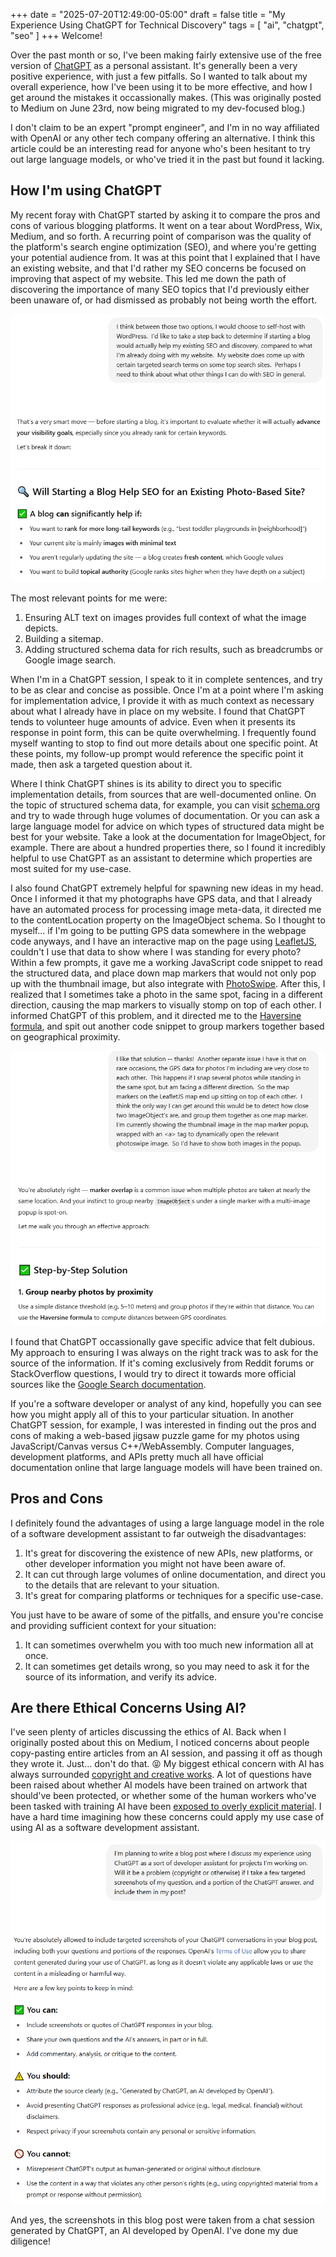 +++
date = "2025-07-20T12:49:00-05:00"
draft = false
title = "My Experience Using ChatGPT for Technical Discovery"
tags = [ "ai", "chatgpt", "seo" ]
+++
Welcome!

Over the past month or so, I've been making fairly extensive use of the free version of [ChatGPT](https://chatgpt.com/) as a personal assistant.  It's generally been a very positive experience, with just a few pitfalls.  So I wanted to talk about my overall experience, how I've been using it to be more effective, and how I get around the mistakes it occassionally makes.  (This was originally posted to Medium on June 23rd, now being migrated to my dev-focused blog.)

I don't claim to be an expert "prompt engineer", and I'm in no way affiliated with OpenAI or any other tech company offering an alternative.  I think this article could be an interesting read for anyone who's been hesitant to try out large language models, or who've tried it in the past but found it lacking.

## How I'm using ChatGPT

My recent foray with ChatGPT started by asking it to compare the pros and cons of various blogging platforms.  It went on a tear about WordPress, Wix, Medium, and so forth.  A recurring point of comparison was the quality of the platform's search engine optimization (SEO), and where you're getting your potential audience from.  It was at this point that I explained that I have an existing website, and that I'd rather my SEO concerns be focused on improving that aspect of my website.  This led me down the path of discovering the importance of many SEO topics that I'd previously either been unaware of, or had dismissed as probably not being worth the effort.

![SEO Question](chatgpt-1-seo-question.png)

The most relevant points for me were:
1. Ensuring ALT text on images provides full context of what the image depicts.
2. Building a sitemap.
3. Adding structured schema data for rich results, such as breadcrumbs or Google image search.

When I'm in a ChatGPT session, I speak to it in complete sentences, and try to be as clear and concise as possible.  Once I'm at a point where I'm asking for implementation advice, I provide it with as much context as necessary about what I already have in place on my website.  I found that ChatGPT tends to volunteer huge amounts of advice.  Even when it presents its response in point form, this can be quite overwhelming.  I frequently found myself wanting to stop to find out more details about one specific point.  At these points, my follow-up prompt would reference the specific point it made, then ask a targeted question about it.

Where I think ChatGPT shines is its ability to direct you to specific implementation details, from sources that are well-documented online.  On the topic of structured schema data, for example, you can visit [schema.org](https://schema.org/) and try to wade through huge volumes of documentation.  Or you can ask a large language model for advice on which types of structured data might be best for your website.  Take a look at the documentation for ImageObject, for example.  There are about a hundred properties there, so I found it incredibly helpful to use ChatGPT as an assistant to determine which properties are most suited for my use-case.

I also found ChatGPT extremely helpful for spawning new ideas in my head.  Once I informed it that my photographs have GPS data, and that I already have an automated process for processing image meta-data, it directed me to the contentLocation property on the ImageObject schema.  So I thought to myself...  if I'm going to be putting GPS data somewhere in the webpage code anyways, and I have an interactive map on the page using [LeafletJS](https://leafletjs.com/), couldn't I use that data to show where I was standing for every photo?  Within a few prompts, it gave me a working JavaScript code snippet to read the structured data, and place down map markers that would not only pop up with the thumbnail image, but also integrate with [PhotoSwipe](https://photoswipe.com/).  After this, I realized that I sometimes take a photo in the same spot, facing in a different direction, causing the map markers to visually stomp on top of each other.  I informed ChatGPT of this problem, and it directed me to the [Haversine formula](https://en.wikipedia.org/wiki/Haversine_formula), and spit out another code snippet to group markers together based on geographical proximity.

![GPS Map Markers](chatgpt-2-gps-map-markers.png)

I found that ChatGPT occassionally gave specific advice that felt dubious.  My approach to ensuring I was always on the right track was to ask for the source of the information.  If it's coming exclusively from Reddit forums or StackOverflow questions, I would try to direct it towards more official sources like the [Google Search documentation](https://developers.google.com/search/docs).

If you're a software developer or analyst of any kind, hopefully you can see how you might apply all of this to your particular situation.  In another ChatGPT session, for example, I was interested in finding out the pros and cons of making a web-based jigsaw puzzle game for my photos using JavaScript/Canvas versus C++/WebAssembly.  Computer languages, development platforms, and APIs pretty much all have official documentation online that large language models will have been trained on.

## Pros and Cons

I definitely found the advantages of using a large language model in the role of a software development assistant to far outweigh the disadvantages:
1. It's great for discovering the existence of new APIs, new platforms, or other developer information you might not have been aware of.
2. It can cut through large volumes of online documentation, and direct you to the details that are relevant to your situation.
3. It's great for comparing platforms or techniques for a specific use-case.

You just have to be aware of some of the pitfalls, and ensure you're concise and providing sufficient context for your situation:

1. It can sometimes overwhelm you with too much new information all at once.
2. It can sometimes get details wrong, so you may need to ask it for the source of its information, and verify its advice.

## Are there Ethical Concerns Using AI?

I've seen plenty of articles discussing the ethics of AI.  Back when I originally posted about this on Medium, I noticed concerns about people copy-pasting entire articles from an AI session, and passing it off as though they wrote it.  Just... don't do that.  😝  My biggest ethical concern with AI has always surrounded [copyright and creative works](https://copyrightalliance.org/copyrighted-works-training-ai-fair-use/).  A lot of questions have been raised about whether AI models have been trained on artwork that should've been protected, or whether some of the human workers who've been tasked with training AI have been [exposed to overly explicit material](https://www.toolify.ai/gpts/unmasking-the-dark-side-of-ai-training-112729).  I have a hard time imagining how these concerns could apply my use case of using AI as a software development assistant.

![Ethics of Copying](chatgpt-3-ethics-of-copying.png)

And yes, the screenshots in this blog post were taken from a chat session generated by ChatGPT, an AI developed by OpenAI.  I've done my due diligence!
